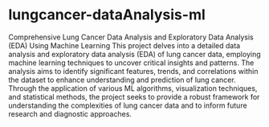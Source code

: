 # lungcancer-dataAnalysis-ml
Comprehensive Lung Cancer Data Analysis and Exploratory Data Analysis (EDA) Using Machine Learning
This project delves into a detailed data analysis and exploratory data analysis (EDA) of lung cancer data, employing machine learning techniques to uncover critical insights and patterns. The analysis aims to identify significant features, trends, and correlations within the dataset to enhance understanding and prediction of lung cancer. Through the application of various ML algorithms, visualization techniques, and statistical methods, the project seeks to provide a robust framework for understanding the complexities of lung cancer data and to inform future research and diagnostic approaches.
